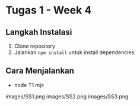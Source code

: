 # Tugas 1 - Week 4

## Langkah Instalasi
1. Clone repository
2. Jalankan `npm install` untuk install dependencies

## Cara Menjalankan
- node T1.mjs

images/SS1.png
images/SS2.png
images/SS3.png